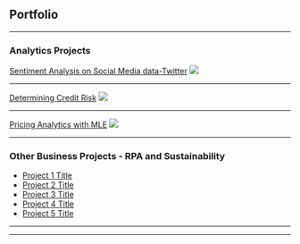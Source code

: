 ## Portfolio

---

### Analytics Projects

[Sentiment Analysis on Social Media data-Twitter](https://kevweirikefe.github.io/projects/NLP-Sentiment%20Analysis.html)
<img src="images/dummy_thumbnail.jpg?raw=true"/>

---
[Determining Credit Risk](https://kevweirikefe.github.io/projects/Predictive%20model%20to%20determine%20credit%20risk.html)
<img src="images/dummy_thumbnail.jpg?raw=true"/>

---
[Pricing Analytics with MLE](https://kevweirikefe.github.io/projects/PricingProject.html)
<img src="images/dummy_thumbnail.jpg?raw=true"/>

---

### Other Business Projects - RPA and Sustainability 

- [Project 1 Title](http://example.com/)
- [Project 2 Title](http://example.com/)
- [Project 3 Title](http://example.com/)
- [Project 4 Title](http://example.com/)
- [Project 5 Title](http://example.com/)

---




---

